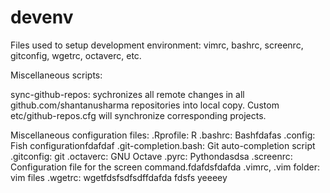 devenv
=================

Files used to setup development environment: vimrc, bashrc, screenrc, gitconfig, wgetrc, octaverc, etc.

Miscellaneous scripts:

sync-github-repos: sychronizes all remote changes in all github.com/shantanusharma repositories into local copy. Custom etc/github-repos.cfg will synchronize corresponding projects.

Miscellaneous configuration files:
.Rprofile: R 
.bashrc: Bashfdafas
.config: Fish configurationfdafdaf
.git-completion.bash: Git auto-completion script
.gitconfig: git 
.octaverc: GNU Octave 
.pyrc: Pythondasdsa
.screenrc: Configuration file for the screen command.fdafdsfdafda
.vimrc, .vim folder: vim  files
.wgetrc: wgetfdsfsdfsdffdafda
fdsfs
yeeeey
